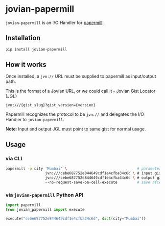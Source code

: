 # jovian-papermill

`jovian-papermill` is an I/O Handler for [papermill](https://github.com/nteract/papermill). 

## Installation

```bash
pip install jovian-papermill
```

## How it works
Once installed, a `jvn://` URL must be supplied to papermill as input/output path.

This is the format of a Jovian URL, or we could call it - Jovian Gist Locator (JGL)

```jvn:///{gist_slug}?gist_version={version}```

Papermill recognizes the protocol to be `jvn://` and delegates the I/O Handler to `jovian-papermill`.

**Note**: Input and output JGL must point to same gist for normal usage. 

## Usage

### via CLI
```bash
papermill -p city 'Mumbai' \                                # parameters
                  jvn:///cebe687752e844649cdf1e4cfba34c6d \ # input gist
                  jvn:///cebe687752e844649cdf1e4cfba34c6d \ # output gist
                  --no-request-save-on-cell-execute         # save after execution terminates
 ```
 
### via `jovian-papermill` Python API
```python
import papermill
from jovian_papermill import execute

execute("cebe687752e844649cdf1e4cfba34c6d", dict(city="Mumbai"))
```
